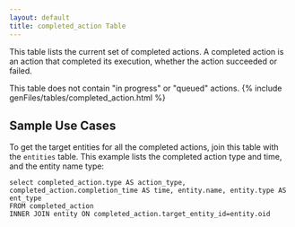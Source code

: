 ```yaml
---
layout: default
title: completed_action Table
---
```


This table lists the current set of completed actions. A completed action is an action that completed its execution, whether the action succeeded or failed.

This table does not contain "in progress" or "queued" actions.
{% include genFiles/tables/completed_action.html %}

## Sample Use Cases


To get the target entities for all the completed actions, join this table with the `entities` table. 
This example lists the completed action type and time, and the entity name type:

```
select completed_action.type AS action_type, completed_action.completion_time AS time, entity.name, entity.type AS ent_type
FROM completed_action
INNER JOIN entity ON completed_action.target_entity_id=entity.oid
```